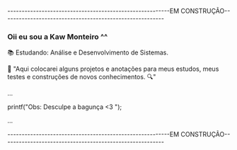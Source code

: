 ---------------------------------------------------------EM CONSTRUÇÃO---------------------------------------------------------

### Oii eu sou a Kaw Monteiro ^^


📚 Estudando: Análise e Desenvolvimento de Sistemas.

🔎 "Aqui colocarei alguns projetos e anotações para meus estudos, meus testes e construções de novos conhecimentos. 🔍"



...

 printf("Obs: Desculpe a bagunça <3 ");
 
 ...
 
 
---------------------------------------------------------EM CONSTRUÇÃO---------------------------------------------------------
